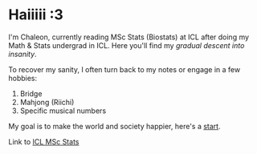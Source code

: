 # Haiiiii :3

I'm Chaleon, currently reading MSc Stats (Biostats) at ICL after doing my Math & Stats undergrad in ICL. Here you'll find my _gradual descent into insanity_.

To recover my sanity, I often turn back to my notes or engage in a few hobbies:
1. Bridge
2. Mahjong (Riichi)
3. Specific musical numbers

My goal is to make the world and society happier, here's a [start](https://www.youtube.com/watch?v=dQw4w9WgXcQ).

Link to [ICL MSc Stats](https://www.imperial.ac.uk/study/courses/postgraduate-taught/statistics/)


<!--
**Noelahc/Noelahc** is a ✨ _special_ ✨ repository because its `README.md` (this file) appears on your GitHub profile.

Here are some ideas to get you started:

- 🔭 I’m currently working on ...
- 🌱 I’m currently learning ...
- 👯 I’m looking to collaborate on ...
- 🤔 I’m looking for help with ...
- 💬 Ask me about ...
- 📫 How to reach me: ...
- 😄 Pronouns: ...
- ⚡ Fun fact: ...
-->
